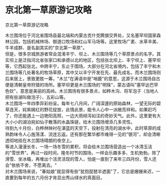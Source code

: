 # 京北第一草原游记攻略  
京北第一草原游记攻略  
  
木兰围场位于河北省围场县最北端和内蒙古克什克腾旗交界处，又名塞罕坝国家森林公园，包括机械林场、御道口牧场和红山军马场等。这里牧场广袤、水草丰美、牛羊成群、是名副其实的"京北第一草原"。  
但是，很多京城旅游者常会混淆丰宁、坝上、木兰围场等几个草原景点的名字。其实坝上是泛指河北省张家口和承德以北的地区，包括张北坝上、丰宁坝上、塞罕坝等，它西起张北，中跨丰宁，东止于围场，大部分在河北省境内，包括了丰宁和木兰围场等几处著名的牧场草原，其中又以丰宁开发在先、最先成名，而木兰围场则后来居上，景致更胜一筹。"木兰"在满语中是"哨鹿"的意思，这源于木兰围场自古便是清朝皇帝狩猎的场所。塞罕坝更是木兰围场的"明珠"，蒙古语叫"塞罕达巴罕色钦"，意思是美丽的高岭。木兰围场有很多景点，如桦木沟、将军泡子（当地人把有些湖叫做泡子）、五彩山等。  
木兰围场一年四季异彩纷呈。每年七八月间，广阔深邃的原始森林，一望无际的碧草连天，姹紫嫣红的野花绽放，此情此景，能令人心中一派敞亮祥和。如果赶巧了，你还能遇上一边艳阳高照，一边大雨倾泻如注的奇妙天气。此外，这里更有大大小小的湖泊宛如仙子散落的水晶珠链，给木兰围场增添几多灵性。  
待到九十月份，白桦林映衬在湛蓝的天空下，投射在清亮的湖水中，此时草原的成熟韵味令人心旌荡漾、流连忘返。还有那在繁华都市难得一见的"银河"，却会清晰透彻地挂在木兰围场晴朗的夜空上。  
等进入漫漫长冬，一场一场冬雪的累积，将会给木兰围场营造出一个冰清玉洁的"雪世界"。再过一段时间，隆冬时节的围场，一样会乐趣多多、生机勃勃。除了滑雪、坐冰橇，再堆出个活灵活现的雪人，怕是一直到了来年三四月份，雪人还会"依依不舍，不愿离去。"  
对木兰围场来说，"春姑娘"就显得有些"犹抱琵琶半遮面"了，它总是姗姗来迟，一直要到每年的五六月份才肯显出秀山绿水的真面目。  
  
